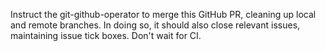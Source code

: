 Instruct the git-github-operator to merge this GitHub PR, cleaning up local and remote branches. In doing so, it should also close relevant issues, maintaining issue tick boxes. Don't wait for CI.
